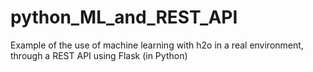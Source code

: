 # python_ML_and_REST_API
Example of the use of machine learning with h2o in a real environment, through a REST API using Flask (in Python)
